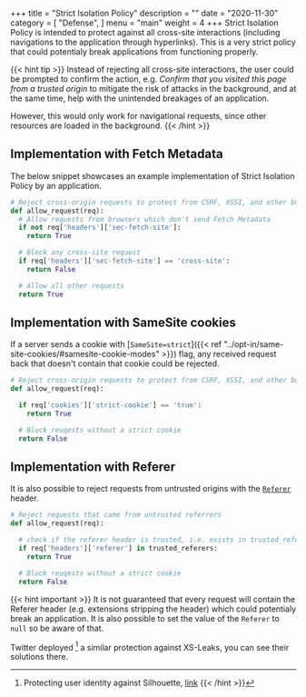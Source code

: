 +++
title = "Strict Isolation Policy"
description = ""
date = "2020-11-30"
category = [
    "Defense",
]
menu = "main"
weight = 4
+++
Strict Isolation Policy is intended to protect against all cross-site interactions (including navigations to the application through hyperlinks). This is a very strict policy that could potentialy break applications from functioning properly.

{{< hint tip >}}
Instead of rejecting all cross-site interactions, the user could be prompted to confirm the action, e.g. *Confirm that you visited this page from a trusted origin* to mitigate the risk of attacks in the background, and at the same time, help with the unintended breakages of an application.

However, this would only work for navigational requests, since other resources are loaded in the background.
{{< /hint >}}


## Implementation with Fetch Metadata

The below snippet showcases an example implementation of Strict Isolation Policy by an application.

```py
# Reject cross-origin requests to protect from CSRF, XSSI, and other bugs
def allow_request(req):
  # Allow requests from browsers which don't send Fetch Metadata
  if not req['headers']['sec-fetch-site']:
    return True

  # Block any cross-site request
  if req['headers']['sec-fetch-site'] == 'cross-site':
    return False

  # Allow all other requests
  return True
```

## Implementation with SameSite cookies
If a server sends a cookie with [`SameSite=strict`]({{< ref "../opt-in/same-site-cookies/#samesite-cookie-modes" >}}) flag, any received request back that doesn't contain that cookie could be rejected.

```py
# Reject cross-origin requests to protect from CSRF, XSSI, and other bugs
def allow_request(req):

  if req['cookies']['strict-cookie'] == 'true':
    return True

  # Block reuqests without a strict cookie
  return False
```

## Implementation with Referer
It is also possible to reject requests from untrusted origins with the [`Referer`](https://developer.mozilla.org/en-US/docs/Web/HTTP/Headers/Referer) header.

```py
# Reject requests that came from untrusted referrers
def allow_request(req):

  # check if the referer header is trusted, i.e. exists in trusted_referers dict
  if req['headers']['referer'] in trusted_referers:
    return True

  # Block reuqests without a strict cookie
  return False
```

{{< hint important >}}
It is not guaranteed that every request will contain the Referer header (e.g. extensions stripping the header) which could potentialy break an application. It is also possible to set the value of the `Referer` to `null` so be aware of that.

Twitter deployed [^twitter_silhouette] a similar protection against XS-Leaks, you can see their solutions there.
[^twitter_silhouette]: Protecting user identity against Silhouette, [link](https://blog.twitter.com/engineering/en_us/topics/insights/2018/twitter_silhouette.html)
{{< /hint >}}

